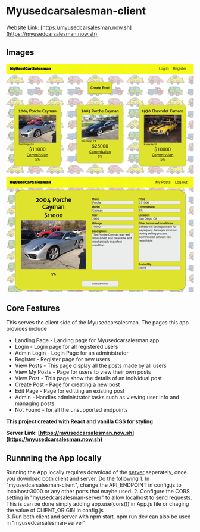 # **Myusedcarsalesman-client**

Website Link: [https://myusedcarsalesman.now.sh](https://myusedcarsalesman.now.sh)

## Images
![Screenshot1](/src/Utils/myusecarsalesman_pics/view-post.png)
![Screenshot2](/src/Utils/myusecarsalesman_pics/post.png)

## Core Features
This serves the client side of the Myusedcarsalesman. 
The pages this app provides include 
 * Landing Page - Landing page for Myusedcarsalesman app
 * Login - Login page for all registered users
 * Admin Login - Login Page for an administrator
 * Register - Register page for new users
 * View Posts - This page display all the posts made by all users
 * View My Posts - Page for users to view their own posts
 * View Post - This page show the details of an individual post
 * Create Post - Page for creating a new post
 * Edit Page - Page for editting an existing post
 * Admin - Handles administrator tasks such as viewing user info and managing posts
 * Not Found - for all the unsupported endpoints

**This project created with React and vanilla CSS for styling**

**Server Link: [https://myusedcarsalesman.now.sh](https://myusedcarsalesman.now.sh)** 

## Runnning the App locally
Running the App locally requires download of the [server](https://github.com/ddlanf/MyUsedCarSalesman-api-auth) seperately, once you download both client and server. Do the following
    1. In "myusedcarsalesman-client", change the API_ENDPOINT in config.js to localhost:3000 or any other ports that maybe used.
    2. Configure  the CORS setting in "myusedcarsalesman-server" to allow localhost to send requests. This is can be done simply adding app.use(cors()) in App.js file or chaging the value of CLIENT_ORIGIN in config.js  
    3. Run both client and server with npm start. npm run dev can also be used in "myusedcarsalesman-server"